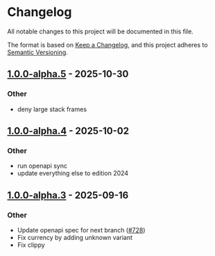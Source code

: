 # Changelog
All notable changes to this project will be documented in this file.

The format is based on [Keep a Changelog](https://keepachangelog.com/en/1.0.0/),
and this project adheres to [Semantic Versioning](https://semver.org/spec/v2.0.0.html).


## [1.0.0-alpha.5](https://github.com/arlyon/async-stripe/compare/async-stripe-treasury-v1.0.0-alpha.4...async-stripe-treasury-v1.0.0-alpha.5) - 2025-10-30

### Other

- deny large stack frames

## [1.0.0-alpha.4](https://github.com/arlyon/async-stripe/compare/async-stripe-treasury-v1.0.0-alpha.3...async-stripe-treasury-v1.0.0-alpha.4) - 2025-10-02

### Other

- run openapi sync
- update everything else to edition 2024

## [1.0.0-alpha.3](https://github.com/arlyon/async-stripe/compare/async-stripe-treasury-v1.0.0-alpha.2...async-stripe-treasury-v1.0.0-alpha.3) - 2025-09-16

### Other

- Update openapi spec for next branch ([#728](https://github.com/arlyon/async-stripe/pull/728))
- Fix currency by adding unknown variant
- Fix clippy
